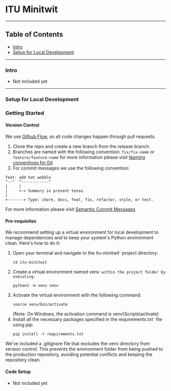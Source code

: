 # ITU Minitwit

---
## Table of Contents
- [Intro](#intro)
- [Setup for Local Development](#setup-for-local-development)

---
### Intro
- Not included yet

---
### Setup for Local Development

### Getting Started

#### Version Control
We use [Github Flow]((https://docs.github.com/de)), so all code changes happen through pull requests.
1. Clone the repo and create a new branch from the release branch.
2. Branches are named with the following convention: `fix/fix-name` or `feature/feature-name` for
more information please visit [Naming conventions for Git](https://medium.com/@abhay.pixolo/naming-conventions-for-git-branches-a-cheatsheet-8549feca2534)
3. For commit messages we use the following convention:
```
feat: add hat wobble
^--^  ^------------^
|     |
|     +-> Summary in present tense.
|
+-------> Type: chore, docs, feat, fix, refactor, style, or test.
```
For more information please visit [Semantic Commit Messages](https://gist.github.com/joshbuchea/6f47e86d2510bce28f8e7f42ae84c716)

#### Pre-requisites
We recommend setting up a virtual environment for local development to 
manage dependencies and to keep your system's Python environment clean. 
Here's how to do it:

1. Open your terminal and navigate to the itu-minitwit` project directory:
   ```
   cd itu-minitwit
   ```
2. Create a virtual environment named venv` within the project folder by executing:`
   ```
   python3 -m venv venv
   ```
3. Activate the virtual environment with the following command:
   ```
   source venv/bin/activate
   ```
   (Note: On Windows, the activation command is venv\Scripts\activate)
4. Install all the necessary packages specified in the requirements.txt` file using pip:
   ```
   pip install -r requirements.txt
   ```
    
We've included a .gitignore file that excludes the venv directory from version control. 
This prevents the environment folder from being pushed to the production repository, 
avoiding potential conflicts and keeping the repository clean.

#### Code Setup
- Not included yet


